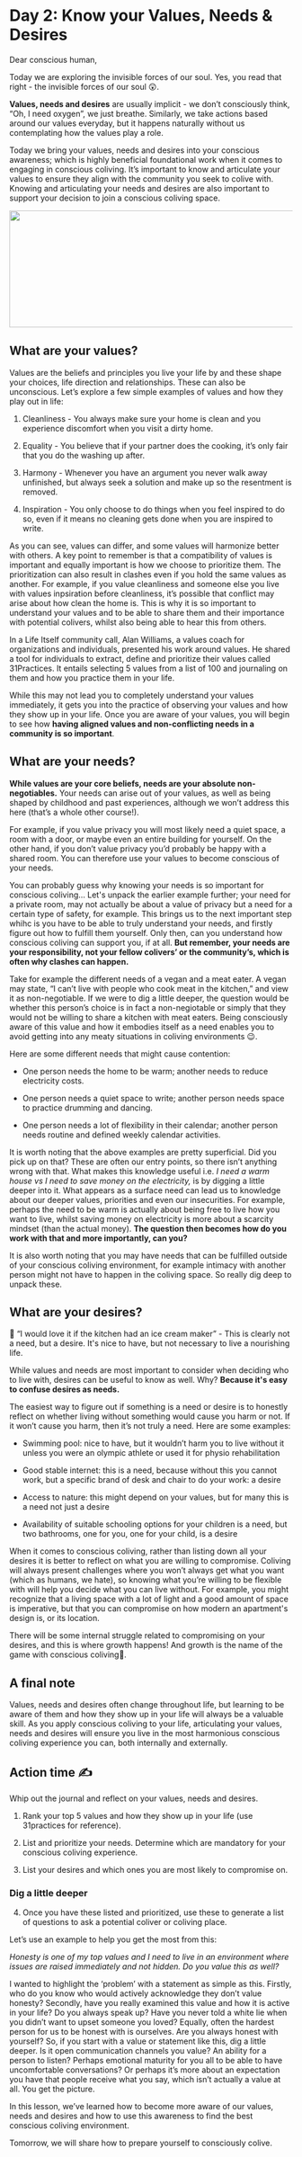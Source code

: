 # Day 2: Know your Values, Needs & Desires

Dear conscious human,  
  
Today we are exploring the invisible forces of our soul. Yes, you read that right - the invisible forces of our soul 😲.

**Values, needs and desires** are usually implicit - we don’t consciously think, “Oh, I need oxygen”, we just breathe. Similarly, we take actions based around our values everyday, but it happens naturally without us contemplating how the values play a role.  
  
Today we bring your values, needs and desires into your conscious awareness; which is highly beneficial foundational work when it comes to engaging in conscious coliving. It’s important to know and articulate your values to ensure they align with the community you seek to colive with. Knowing and articulating your needs and desires are also important to support your decision to join a conscious coliving space.

<img src="img/media/image1.jpg" style="width:6.5in;height:2.16667in" />

## What are your values?

Values are the beliefs and principles you live your life by and these shape your choices, life direction and relationships. These can also be unconscious. Let’s explore a few simple examples of values and how they play out in life:

1.  Cleanliness - You always make sure your home is clean and you experience discomfort when you visit a dirty home.

2.  Equality - You believe that if your partner does the cooking, it’s only fair that you do the washing up after.

3.  Harmony - Whenever you have an argument you never walk away unfinished, but always seek a solution and make up so the resentment is removed.

4.  Inspiration - You only choose to do things when you feel inspired to do so, even if it means no cleaning gets done when you are inspired to write.

As you can see, values can differ, and some values will harmonize better with others. A key point to remember is that a compatibility of values is important and equally important is how we choose to prioritize them. The prioritization can also result in clashes even if you hold the same values as another. For example, if you value cleanliness and someone else you live with values inpsiration before cleanliness, it’s possible that conflict may arise about how clean the home is. This is why it is so important to understand your values and to be able to share them and their importance with potential colivers, whilst also being able to hear this from others.

In a Life Itself community call, Alan Williams, a values coach for organizations and individuals, presented his work around values. He shared a tool for individuals to extract, define and prioritize their values called 31Practices. It entails selecting 5 values from a list of 100 and journaling on them and how you practice them in your life.

While this may not lead you to completely understand your values immediately, it gets you into the practice of observing your values and how they show up in your life. Once you are aware of your values, you will begin to see how **having aligned values and non-conflicting needs in a community is so important**.

## What are your needs? 

**While values are your core beliefs, needs are your absolute non-negotiables.** Your needs can arise out of your values, as well as being shaped by childhood and past experiences, although we won’t address this here (that’s a whole other course!).  
  
For example, if you value privacy you will most likely need a quiet space, a room with a door, or maybe even an entire building for yourself. On the other hand, if you don’t value privacy you’d probably be happy with a shared room. You can therefore use your values to become conscious of your needs.

You can probably guess why knowing your needs is so important for conscious coliving… Let's unpack the earlier example further; your need for a private room, may not actually be about a value of privacy but a need for a certain type of safety, for example. This brings us to the next important step whihc is you have to be able to truly understand your needs, and firstly figure out how to fulfill them yourself. Only then, can you understand how conscious coliving can support you, if at all. **But remember, your needs are your responsibility, not your fellow colivers’ or the community’s, which is often why clashes can happen.**

Take for example the different needs of a vegan and a meat eater. A vegan may state, “I can’t live with people who cook meat in the kitchen,” and view it as non-negotiable. If we were to dig a little deeper, the question would be whether this person’s choice is in fact a non-negiotable or simply that they would not be willing to share a kitchen with meat eaters. Being consciously aware of this value and how it embodies itself as a need enables you to avoid getting into any meaty situations in coliving environments 😉.

Here are some different needs that might cause contention:

- One person needs the home to be warm; another needs to reduce electricity costs.

- One person needs a quiet space to write; another person needs space to practice drumming and dancing.

- One person needs a lot of flexibility in their calendar; another person needs routine and defined weekly calendar activities.

It is worth noting that the above examples are pretty superficial. Did you pick up on that? These are often our entry points, so there isn’t anything wrong with that. What makes this knowledge useful i.e. *I need a warm house vs I need to save money on the electricity,* is by digging a little deeper into it. What appears as a surface need can lead us to knowledge about our deeper values, priorities and even our insecurities. For example, perhaps the need to be warm is actually about being free to live how you want to live, whilst saving money on electricity is more about a scarcity mindset (than the actual money). **The question then becomes how do you work with that and more importantly, can you?**

It is also worth noting that you may have needs that can be fulfilled outside of your conscious coliving environment, for example intimacy with another person might not have to happen in the coliving space. So really dig deep to unpack these.

## What are your desires? 

🍨 “I would love it if the kitchen had an ice cream maker” - This is clearly not a need, but a desire. It's nice to have, but not necessary to live a nourishing life.

While values and needs are most important to consider when deciding who to live with, desires can be useful to know as well. Why? **Because it's easy to confuse desires as needs.**

The easiest way to figure out if something is a need or desire is to honestly reflect on whether living without something would cause you harm or not. If it won’t cause you harm, then it’s not truly a need. Here are some examples:

- Swimming pool: nice to have, but it wouldn’t harm you to live without it unless you were an olympic athlete or used it for physio rehabilitation

- Good stable internet: this is a need, because without this you cannot work, but a specific brand of desk and chair to do your work: a desire

- Access to nature: this might depend on your values, but for many this is a need not just a desire

- Availability of suitable schooling options for your children is a need, but two bathrooms, one for you, one for your child, is a desire

When it comes to conscious coliving, rather than listing down all your desires it is better to reflect on what you are willing to compromise. Coliving will always present challenges where you won’t always get what you want (which as humans, we hate), so knowing what you’re willing to be flexible with will help you decide what you can live without. For example, you might recognize that a living space with a lot of light and a good amount of space is imperative, but that you can compromise on how modern an apartment's design is, or its location.

There will be some internal struggle related to compromising on your desires, and this is where growth happens! And growth is the name of the game with conscious coliving🏏.

## A final note

Values, needs and desires often change throughout life, but learning to be aware of them and how they show up in your life will always be a valuable skill. As you apply conscious coliving to your life, articulating your values, needs and desires will ensure you live in the most harmonious conscious coliving experience you can, both internally and externally.

## Action time ✍️

Whip out the journal and reflect on your values, needs and desires.

1.  Rank your top 5 values and how they show up in your life (use 31practices for reference).

2.  List and prioritize your needs. Determine which are mandatory for your conscious coliving experience.

3.  List your desires and which ones you are most likely to compromise on.

### Dig a little deeper

4.  Once you have these listed and prioritized, use these to generate a list of questions to ask a potential coliver or coliving place.

Let’s use an example to help you get the most from this:

*Honesty is one of my top values and I need to live in an environment where issues are raised immediately and not hidden. Do you value this as well?*

I wanted to highlight the ‘problem’ with a statement as simple as this. Firstly, who do you know who would actively acknowledge they don’t value honesty? Secondly, have you really examined this value and how it is active in your life? Do you always speak up? Have you never told a white lie when you didn’t want to upset someone you loved? Equally, often the hardest person for us to be honest with is ourselves. Are you always honest with yourself? So, if you start with a value or statement like this, dig a little deeper. Is it open communication channels you value? An ability for a person to listen? Perhaps emotional maturity for you all to be able to have uncomfortable conversations? Or perhaps it’s more about an expectation you have that people receive what you say, which isn’t actually a value at all. You get the picture.

In this lesson, we’ve learned how to become more aware of our values, needs and desires and how to use this awareness to find the best conscious coliving environment.

Tomorrow, we will share how to prepare yourself to consciously colive.


